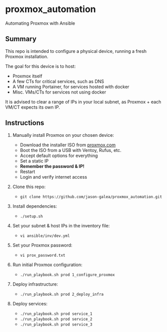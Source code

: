 # proxmox_automation
Automating Proxmox with Ansible


## Summary

This repo is intended to configure a physical device, running a fresh Proxmox installation.

The goal for this device is to host:

- Proxmox itself
- A few CTs for critical services, such as DNS
- A VM running Portainer, for services hosted with docker
- Misc. VMs/CTs for services not using docker

It is advised to clear a range of IPs in your local subnet, as Proxmox + each VM/CT expects its own IP.

## Instructions

1. Manually install Proxmox on your chosen device:
    - Download the installer ISO from [proxmox.com](https://www.proxmox.com/en/downloads/category/iso-images-pve)
    - Boot the ISO from a USB with Ventoy, Rufus, etc.
    - Accept default options for everything
    - Set a static IP
    - **Remember the password & IP!**
    - Restart
    - Login and verify internet access

2. Clone this repo:
    - `git clone https://github.com/jason-galea/proxmox_automation.git`

3. Install dependencies:
    - `./setup.sh`

4. Set your subnet & host IPs in the inventory file:
    - `vi ansible/inv/dev.yml`

5. Set your Proxmox password:
    - `vi prox_password.txt`

6. Run initial Proxmox configuration:
    - `./run_playbook.sh prod 1_configure_proxmox`

7. Deploy infrastructure:
    - `./run_playbook.sh prod 2_deploy_infra`

7. Deploy services:
    - `./run_playbook.sh prod service_1`
    - `./run_playbook.sh prod service_2`
    - `./run_playbook.sh prod service_3`

<!-- 
7. Deploy Pihole
    - `ansible-playbook -i ansible/inv/dev.yml ansible/deploy_pihole.yml`

8. Deploy the Portainer VM
    - `ansible-playbook -i ansible/inv/dev.yml ansible/deploy_portainer.yml` -->


<!-- 
## Tips

This repo does assume you want to use the newly created Pihole container for DNS.
If you want to revert localhost & Proxmox's DNS back to what it was originally:

1. Define `backup_dns` in `ansible/inv/dev.yml`

2. Reset DNS with Ansible
    - `ansible-playbook -i ansible/inv/dev.yml ansible/reset_dns.yml` -->
